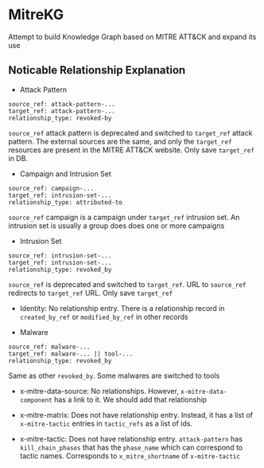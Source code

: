 # MitreKG
Attempt to build Knowledge Graph based on MITRE ATT&amp;CK and expand its use

## Noticable Relationship Explanation
- Attack Pattern
```
source_ref: attack-pattern-...
target_ref: attack-pattern-...
relationship_type: revoked-by
```
`source_ref` attack pattern is deprecated and switched to `target_ref` attack pattern. The external sources are the same, and only the `target_ref` resources are present in the MITRE ATT&amp;CK website. Only save `target_ref` in DB.

- Campaign and Intrusion Set
```
source_ref: campaign-...
target_ref: intrusion-set-...
relationship_type: attributed-to
```
`source_ref` campaign is a campaign under `target_ref` intrusion set. An intrusion set is usually a group does does one or more campaigns

- Intrusion Set
```
source_ref: intrusion-set-...
target_ref: intrusion-set-...
relationship_type: revoked_by
```
`source_ref` is deprecated and switched to `target_ref`. URL to `source_ref` redirects to `target_ref` URL. Only save `target_ref`

- Identity: No relationship entry. There is a relationship record in `created_by_ref` or `modified_by_ref` in other records

- Malware
```
source_ref: malware-...
target_ref: malware-... || tool-...
relationship_type: revoked_by
```
Same as other `revoked_by`. Some malwares are switched to tools

- x-mitre-data-source: No relationships. However, `x-mitre-data-component` has a link to it. We should add that relationship

- x-mitre-matrix: Does not have relationship entry. Instead, it has a list of `x-mitre-tactic` entries in `tactic_refs` as a list of ids.

- x-mitre-tactic: Does not have relationship entry. `attack-pattern` has `kill_chain_phases` that has the `phase_name` which can correspond to tactic names. Corresponds to `x_mitre_shortname` of `x-mitre-tactic`
